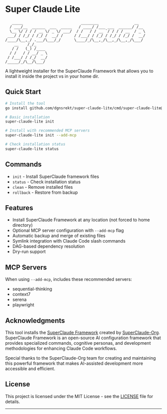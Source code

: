 # Super Claude Lite

```
   _____                          ________                __
  / ___/__  ______  ___  _____   / ____/ /___ ___  ______/ /__
  \__ \/ / / / __ \/ _ \/ ___/  / /   / / __ `/ / / / __  / _ \
 ___/ / /_/ / /_/ /  __/ /     / /___/ / /_/ / /_/ / /_/ /  __/
/____/\__,_/ .___/\___/_/      \____/_/\__,_/\__,_/\__,_/\___/
    __    /_/_
   / /   (_) /____
  / /   / / __/ _ \
 / /___/ / /_/  __/
/_____/_/\__/\___/

```

A lightweight installer for the SuperClaude Framework that allows you to install it inside the project vs in your home dir.

## Quick Start

```bash
# Install the tool
go install github.com/dgnsrekt/super-claude-lite/cmd/super-claude-lite@latest

# Basic installation
super-claude-lite init

# Install with recommended MCP servers
super-claude-lite init --add-mcp

# Check installation status
super-claude-lite status
```

## Commands

- `init` - Install SuperClaude framework files
- `status` - Check installation status
- `clean` - Remove installed files
- `rollback` - Restore from backup

## Features

- Install SuperClaude Framework at any location (not forced to home directory)
- Optional MCP server configuration with `--add-mcp` flag
- Automatic backup and merge of existing files
- Symlink integration with Claude Code slash commands
- DAG-based dependency resolution
- Dry-run support

## MCP Servers

When using `--add-mcp`, includes these recommended servers:

- sequential-thinking
- context7
- serena
- playwright

## Acknowledgments

This tool installs the [SuperClaude Framework](https://github.com/SuperClaude-Org/SuperClaude_Framework) created by [SuperClaude-Org](https://github.com/SuperClaude-Org). SuperClaude Framework is an open-source AI configuration framework that provides specialized commands, cognitive personas, and development methodologies for enhancing Claude Code workflows.

Special thanks to the SuperClaude-Org team for creating and maintaining this powerful framework that makes AI-assisted development more accessible and efficient.

## License

This project is licensed under the MIT License - see the [LICENSE](LICENSE) file for details.

---
